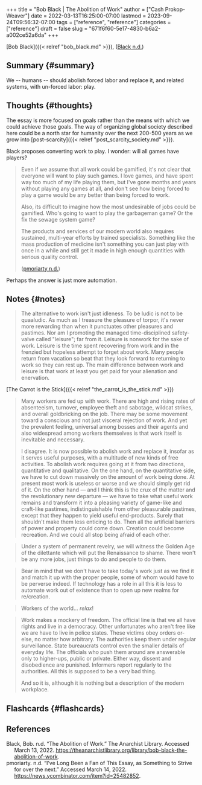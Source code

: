 +++
title = "Bob Black | The Abolition of Work"
author = ["Cash Prokop-Weaver"]
date = 2022-03-13T16:25:00-07:00
lastmod = 2023-09-24T09:56:32-07:00
tags = ["reference", "reference"]
categories = ["reference"]
draft = false
slug = "671f6f60-5e17-4830-b6a2-a002ce52a6da"
+++

[Bob Black]({{< relref "bob_black.md" >}}), (<a href="#citeproc_bib_item_1">Black n.d.</a>)


## Summary {#summary}

We -- humans -- should abolish forced labor and replace it, and related systems, with un-forced labor: play.


## Thoughts {#thoughts}

The essay is more focused on goals rather than the means with which we could achieve those goals. The way of organizing global society described here could be a north star for humanity over the next 200-500 years as we grow into [post-scarcity]({{< relref "post_scarcity_society.md" >}}).

Black proposes converting work to play. I wonder: will all games have players?

> Even if we assume that all work could be gamified, it's not clear that everyone will want to play such games. I love games, and have spent way too much of my life playing them, but I've gone months and years without playing any games at all, and don't see how being forced to play a game would be any better than being forced to work.
>
> Also, its difficult to imagine how the most undesirable of jobs could be gamified. Who's going to want to play the garbageman game? Or the fix the sewage system game?
>
> The products and services of our modern world also requires sustained, multi-year efforts by trained specialists. Something like the mass production of medicine isn't something you can just play with once in a while and still get it made in high enough quantities with serious quality control.
>
> (<a href="#citeproc_bib_item_2">pmoriarty n.d.</a>)

Perhaps the answer is just more automation.


## Notes {#notes}

> The alternative to work isn't just idleness. To be ludic is not to be quaaludic. As much as I treasure the pleasure of torpor, it's never more rewarding than when it punctuates other pleasures and pastimes. Nor am I promoting the managed time-disciplined safety-valve called "leisure"; far from it. Leisure is nonwork for the sake of work. Leisure is the time spent recovering from work and in the frenzied but hopeless attempt to forget about work. Many people return from vacation so beat that they look forward to returning to work so they can rest up. The main difference between work and leisure is that work at least you get paid for your alienation and enervation.

[The Carrot is the Stick]({{< relref "the_carrot_is_the_stick.md" >}})

> Many workers are fed up with work. There are high and rising rates of absenteeism, turnover, employee theft and sabotage, wildcat strikes, and overall goldbricking on the job. There may be some movement toward a conscious and not just visceral rejection of work. And yet the prevalent feeling, universal among bosses and their agents and also widespread among workers themselves is that work itself is inevitable and necessary.
>
> I disagree. It is now possible to abolish work and replace it, insofar as it serves useful purposes, with a multitude of new kinds of free activities. To abolish work requires going at it from two directions, quantitative and qualitative. On the one hand, on the quantitative side, we have to cut down massively on the amount of work being done. At present most work is useless or worse and we should simply get rid of it. On the other hand — and I think this is the crux of the matter and the revolutionary new departure — we have to take what useful work remains and transform it into a pleasing variety of game-like and craft-like pastimes, indistinguishable from other pleasurable pastimes, except that they happen to yield useful end-products. Surely that shouldn't make them less enticing to do. Then all the artificial barriers of power and property could come down. Creation could become recreation. And we could all stop being afraid of each other.

<!--quoteend-->

> Under a system of permanent revelry, we will witness the Golden Age of the dilettante which will put the Renaissance to shame. There won't be any more jobs, just things to do and people to do them.

<!--quoteend-->

> Bear in mind that we don't have to take today's work just as we find it and match it up with the proper people, some of whom would have to be perverse indeed. If technology has a role in all this it is less to automate work out of existence than to open up new realms for re/creation.

<!--quoteend-->

> Workers of the world... _relax_!

<!--quoteend-->

> Work makes a mockery of freedom. The official line is that we all have rights and live in a democracy. Other unfortunates who aren't free like we are have to live in police states. These victims obey orders or-else, no matter how arbitrary. The authorities keep them under regular surveillance. State bureaucrats control even the smaller details of everyday life. The officials who push them around are answerable only to higher-ups, public or private. Either way, dissent and disobedience are punished. Informers report regularly to the authorities. All this is supposed to be a very bad thing.
>
> And so it is, although it is nothing but a description of the modern workplace.


## Flashcards {#flashcards}

## References

<style>.csl-entry{text-indent: -1.5em; margin-left: 1.5em;}</style><div class="csl-bib-body">
  <div class="csl-entry"><a id="citeproc_bib_item_1"></a>Black, Bob. n.d. “The Abolition of Work.” The Anarchist Library. Accessed March 13, 2022. <a href="https://theanarchistlibrary.org/library/bob-black-the-abolition-of-work">https://theanarchistlibrary.org/library/bob-black-the-abolition-of-work</a>.</div>
  <div class="csl-entry"><a id="citeproc_bib_item_2"></a>pmoriarty. n.d. “I’ve Long Been a Fan of This Essay, as Something to Strive for over the next.” Accessed March 14, 2022. <a href="https://news.ycombinator.com/item?id=25482852">https://news.ycombinator.com/item?id=25482852</a>.</div>
</div>
